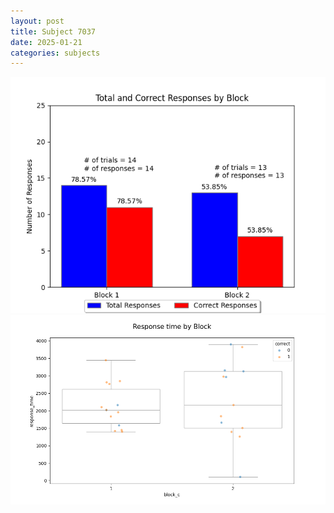 ```yaml
---
layout: post
title: Subject 7037
date: 2025-01-21
categories: subjects
---
```


![](data/7037/run-4/7037_ATS_responses.png)
![](data/7037/run-4/7037_ATS_rt.png)
